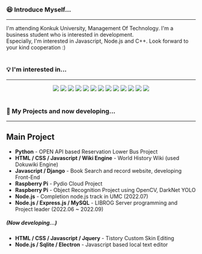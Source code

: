 ### 😆 Introduce Myself...
-------
I'm attending Konkuk University, Management Of Technology. I'm a business student who is interested in development. <br>
Especially, I'm interested in Javascript, Node.js and C++. Look forward to your kind cooperation :)
<br>
<br>
### 💡 I'm interested in...
------
<div align = "center">
  <img src="https://img.shields.io/badge/HTML5-E34F26?style=flat-square&logo=HTML5&logoColor=white"/></a>
  <img src="https://img.shields.io/badge/CSS3-1572B6?style=flat-square&logo=CSS3&logoColor=white"/></a>
  <img src="https://img.shields.io/badge/React-61DAFB?style=flat-square&logo=React&logoColor=black"/></a>
  <img src="https://img.shields.io/badge/JavaScript-F7DF1E?style=flat-square&logo=JavaScript&logoColor=white"/></a>
  <img src="https://img.shields.io/badge/TypeScript-3178C6?style=flat-square&logo=TypeScript&logoColor=white"/></a>
  <img src="https://img.shields.io/badge/Node.js-339933?style=flat-square&logo=Node.js&logoColor=white"/></a>
  <img src="https://img.shields.io/badge/Electron-47848F?style=flat-square&logo=Electron&logoColor=white"/></a>
  <img src="https://img.shields.io/badge/Python-3776AB?style=flat-square&logo=Python&logoColor=white"/></a>
  <img src="https://img.shields.io/badge/C%2B%2B-00599C?style=flat-square&logo=C%2B%2B&logoColor=white"/></a>
  <img src="https://img.shields.io/badge/MySQL-4479A1?style=flat-square&logo=MySQL&logoColor=white"/></a>
  <img src="https://img.shields.io/badge/Sqlite-003B57?style=flat-square&logo=Sqlite&logoColor=white"/></a>
  <img src="https://img.shields.io/badge/Raspberrypi-A22846?style=flat-square&logo=Raspberrypi&logoColor=white"/></a>
  <img src="https://img.shields.io/badge/JAVA-A80000?style=flat-square&logo=Oracle&logoColor=white"/></a>
</div>
<br>

### 🔨 My Projects and now developing...
-----
## Main Project
+ **Python** - OPEN API based Reservation Lower Bus Project <br>
+ **HTML / CSS / Javascript / Wiki Engine** - World History Wiki (used Dokuwiki Engine) <br>
+ **Javascript / Django** - Book Search and record website, developing Front-End <br>
+ **Raspberry Pi** - Pydio Cloud Project <br>
+ **Raspberry Pi** - Object Recognition Project using OpenCV, DarkNet YOLO <br>
+ **Node.js** - Completion node.js track in UMC (2022.07)
+ **Node.js / Express.js / MySQL** - LIBROG Server programming and Project leader (2022.06 ~ 2022.09) <br>

##### (Now developing...)
+ **HTML / CSS / Javascript / Jquery** - Tistory Custom Skin Editing
+ **Node.js / Sqlite / Electron** - Javascript based local text editor

<!--
**sadad64/sadad64** is a ✨ _special_ ✨ repository because its `README.md` (this file) appears on your GitHub profile.

Here are some ideas to get you started:

- 🔭 I’m currently working on ...
- 🌱 I’m currently learning ...
- 👯 I’m looking to collaborate on ...
- 🤔 I’m looking for help with ...
- 💬 Ask me about ...
- 📫 How to reach me: ...
- 😄 Pronouns: ...
- ⚡ Fun fact: ...
-->
